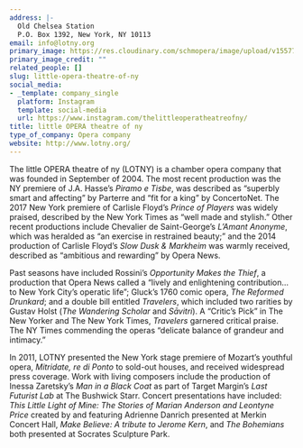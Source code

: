 ```yaml
---
address: |-
  Old Chelsea Station
  P.O. Box 1392, New York, NY 10113
email: info@lotny.org
primary_image: https://res.cloudinary.com/schmopera/image/upload/v1557799195/media/2019/05/206989_196974510340620_2872232_n.jpg
primary_image_credit: ""
related_people: []
slug: little-opera-theatre-of-ny
social_media:
- _template: company_single
  platform: Instagram
  template: social-media
  url: https://www.instagram.com/thelittleoperatheatreofny/
title: little OPERA theatre of ny
type_of_company: Opera company
website: http://www.lotny.org/
---
```

The little OPERA theatre of ny (LOTNY) is a chamber opera company that was founded in September of 2004. The most recent production was the NY premiere of J.A. Hasse’s _Piramo e Tisbe_, was described as “superbly smart and affecting” by Parterre and “fit for a king” by ConcertoNet. The 2017 New York premiere of Carlisle Floyd’s _Prince of Players_ was widely praised, described by the New York Times as “well made and stylish.” Other recent productions include Chevalier de Saint-George’s _L’Amant Anonyme_, which was heralded as “an exercise in restrained beauty;” and the 2014 production of Carlisle Floyd’s _Slow Dusk & Markheim_ was warmly received, described as “ambitious and rewarding” by Opera News. 

Past seasons have included Rossini’s _Opportunity Makes the Thief_, a production that Opera News called a “lively and enlightening contribution… to New York City’s operatic life”; Gluck’s 1760 comic opera, _The Reformed Drunkard_; and a double bill entitled _Travelers_, which included two rarities by Gustav Holst (_The Wandering Scholar_ and _Sāvitri_). A “Critic’s Pick” in The New Yorker and The New York Times, _Travelers_ garnered critical praise. The NY Times commending the operas  “delicate balance of grandeur and intimacy.” 

In 2011, LOTNY presented the New York stage premiere of Mozart’s youthful opera, _Mitridate, re di Ponto_ to sold-out houses, and received widespread press coverage. Work with living composers include the production of Inessa Zaretsky’s _Man in a Black Coat_ as part of Target Margin’s _Last Futurist Lab_ at The Bushwick Starr. Concert presentations have included: _This Little Light of Mine: The Stories of Marian Anderson and Leontyne Price_ created by and featuring Adrienne Danrich presented at Merkin Concert Hall, _Make Believe: A tribute to Jerome Kern_, and _The Bohemians_ both presented at Socrates Sculpture Park.